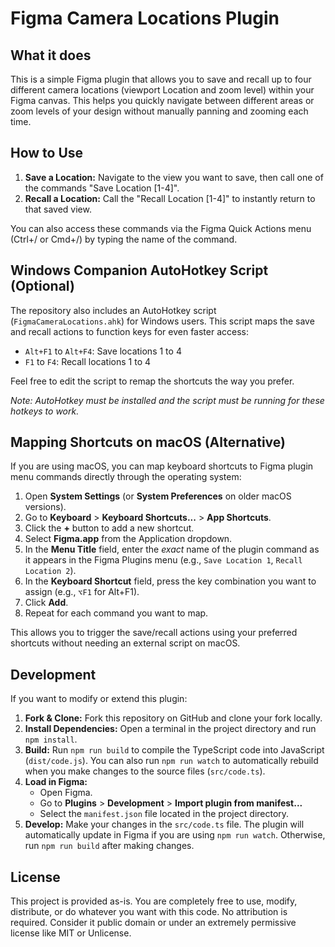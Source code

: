 # Figma Camera Locations Plugin

## What it does

This is a simple Figma plugin that allows you to save and recall up to four different camera locations (viewport Location and zoom level) within your Figma canvas. This helps you quickly navigate between different areas or zoom levels of your design without manually panning and zooming each time.

## How to Use

1.  **Save a Location:** Navigate to the view you want to save, then call one of the commands "Save Location [1-4]".
2.  **Recall a Location:** Call the "Recall Location [1-4]" to instantly return to that saved view.

You can also access these commands via the Figma Quick Actions menu (Ctrl+/ or Cmd+/) by typing the name of the command.

## Windows Companion AutoHotkey Script (Optional)

The repository also includes an AutoHotkey script (`FigmaCameraLocations.ahk`) for Windows users. This script maps the save and recall actions to function keys for even faster access:

*   `Alt+F1` to `Alt+F4`: Save locations 1 to 4
*   `F1` to `F4`: Recall locations 1 to 4

Feel free to edit the script to remap the shortcuts the way you prefer.

*Note: AutoHotkey must be installed and the script must be running for these hotkeys to work.*

## Mapping Shortcuts on macOS (Alternative)

If you are using macOS, you can map keyboard shortcuts to Figma plugin menu commands directly through the operating system:

1.  Open **System Settings** (or **System Preferences** on older macOS versions).
2.  Go to **Keyboard** > **Keyboard Shortcuts...** > **App Shortcuts**.
3.  Click the **+** button to add a new shortcut.
4.  Select **Figma.app** from the Application dropdown.
5.  In the **Menu Title** field, enter the *exact* name of the plugin command as it appears in the Figma Plugins menu (e.g., `Save Location 1`, `Recall Location 2`).
6.  In the **Keyboard Shortcut** field, press the key combination you want to assign (e.g., `⌥F1` for Alt+F1).
7.  Click **Add**.
8.  Repeat for each command you want to map.

This allows you to trigger the save/recall actions using your preferred shortcuts without needing an external script on macOS.

## Development

If you want to modify or extend this plugin:

1.  **Fork & Clone:** Fork this repository on GitHub and clone your fork locally.
2.  **Install Dependencies:** Open a terminal in the project directory and run `npm install`.
3.  **Build:** Run `npm run build` to compile the TypeScript code into JavaScript (`dist/code.js`). You can also run `npm run watch` to automatically rebuild when you make changes to the source files (`src/code.ts`).
4.  **Load in Figma:**
    *   Open Figma.
    *   Go to **Plugins** > **Development** > **Import plugin from manifest...**
    *   Select the `manifest.json` file located in the project directory.
5.  **Develop:** Make your changes in the `src/code.ts` file. The plugin will automatically update in Figma if you are using `npm run watch`. Otherwise, run `npm run build` after making changes.

## License

This project is provided as-is. You are completely free to use, modify, distribute, or do whatever you want with this code. No attribution is required. Consider it public domain or under an extremely permissive license like MIT or Unlicense.